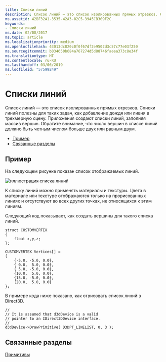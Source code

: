 ```yaml
---
title: Списки линий
description: Список линий — это список изолированных прямых отрезков. Списки линий полезны для таких задач, как добавление дождя или ливня в трехмерную сцену. Приложения создают списки линий, заполняя массив вершин.
ms.assetid: 42BF32A1-3535-42A3-82C5-3945CB309F2C
keywords:
- Списки линий
ms.date: 02/08/2017
ms.topic: article
ms.localizationpriority: medium
ms.openlocfilehash: 43013dc820c0f0f67df2e9502d3c57c77e03f250
ms.sourcegitcommit: b034650b684a767274d5d88746faeea373c8e34f
ms.translationtype: HT
ms.contentlocale: ru-RU
ms.lasthandoff: 03/06/2019
ms.locfileid: "57599249"
---
```

# <a name="line-lists"></a>Списки линий


Список линий — это список изолированных прямых отрезков. Списки линий полезны для таких задач, как добавление дождя или ливня в трехмерную сцену. Приложения создают списки линий, заполняя массив вершин. Обратите внимание, что число вершин в списке линий должно быть четным числом больше двух или равным двум.

-   [Пример](#example)
-   [Связанные разделы](#related-topics)

## <a name="span-idexamplespanspan-idexamplespanspan-idexamplespanexample"></a><span id="Example"></span><span id="example"></span><span id="EXAMPLE"></span>Пример


На следующем рисунке показан список отображаемых линий.

![иллюстрация списка линий](images/linelst.png)

К списку линий можно применять материалы и текстуры. Цвета в материале или текстуре отображаются только на прорисованных линиях и отсутствуют во всех других точках, не относящихся к этим линиям.

Следующий код показывает, как создать вершины для такого списка линий.

```
struct CUSTOMVERTEX
{
    float x,y,z;
};

CUSTOMVERTEX Vertices[] = 
{
    {-5.0, -5.0, 0.0},
    { 0.0,  5.0, 0.0},
    { 5.0, -5.0, 0.0},
    {10.0,  5.0, 0.0},
    {15.0, -5.0, 0.0},
    {20.0,  5.0, 0.0}
};
```

В примере кода ниже показано, как отрисовать список линий в Direct3D.

```
//
// It is assumed that d3dDevice is a valid
// pointer to an IDirect3DDevice interface.
//
d3dDevice->DrawPrimitive( D3DPT_LINELIST, 0, 3 );
```

## <a name="span-idrelated-topicsspanrelated-topics"></a><span id="related-topics"></span>Связанные разделы


[Примитивы](primitives.md)

 

 




